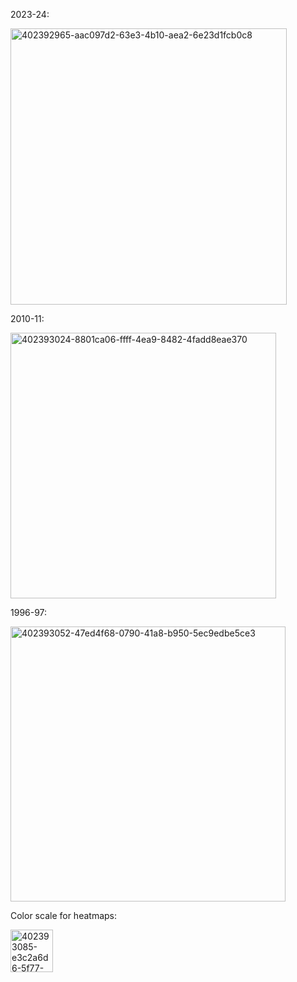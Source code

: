 2023-24:

<img width="442" alt="402392965-aac097d2-63e3-4b10-aea2-6e23d1fcb0c8" src="https://github.com/user-attachments/assets/f2a5e542-1cd9-4cde-842f-27c8aa32057b" />

2010-11:

<img width="425" alt="402393024-8801ca06-ffff-4ea9-8482-4fadd8eae370" src="https://github.com/user-attachments/assets/a892ed30-3232-416d-a6ff-5560c9765b6a" />

1996-97:

<img width="440" alt="402393052-47ed4f68-0790-41a8-b950-5ec9edbe5ce3" src="https://github.com/user-attachments/assets/1f9ae6bc-196e-43c6-9a88-d7f77fbf32c0" />

Color scale for heatmaps:

<img width="68" alt="402393085-e3c2a6d6-5f77-405c-af19-c3f2a211b68f" src="https://github.com/user-attachments/assets/b6c36d50-d4b8-4284-ad11-5c5eaa9bb3ac" />
